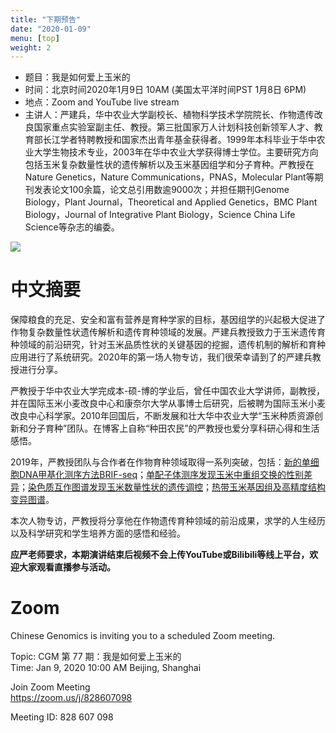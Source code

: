 ```yaml
---
title: "下期预告"
date: "2020-01-09"
menu: [top]
weight: 2
---
```


- 题目：我是如何爱上玉米的
- 时间：北京时间2020年1月9日 10AM (美国太平洋时间PST 1月8日 6PM)
- 地点：Zoom and YouTube live stream
- 主讲人：严建兵，华中农业大学副校长、植物科学技术学院院长、作物遗传改良国家重点实验室副主任、教授。第三批国家万人计划科技创新领军人才、教育部长江学者特聘教授和国家杰出青年基金获得者。1999年本科毕业于华中农业大学生物技术专业，2003年在华中农业大学获得博士学位。主要研究方向包括玉米复杂数量性状的遗传解析以及玉米基因组学和分子育种。严教授在Nature Genetics，Nature Communications，PNAS，Molecular Plant等期刊发表论文100余篇，论文总引用数逾9000次；并担任期刊Genome Biology，Plant Journal，Theoretical and Applied Genetics，BMC Plant Biology，Journal of Integrative Plant Biology，Science China Life Science等杂志的编委。

![](https://i.imgur.com/VpDAeqt.png)

# 中文摘要

保障粮食的充足、安全和富有营养是育种学家的目标，基因组学的兴起极大促进了作物复杂数量性状遗传解析和遗传育种领域的发展。严建兵教授致力于玉米遗传育种领域的前沿研究，针对玉米品质性状的关键基因的挖掘，遗传机制的解析和育种应用进行了系统研究。2020年的第一场人物专访，我们很荣幸请到了的严建兵教授进行分享。
 
严教授于华中农业大学完成本-硕-博的学业后，曾任中国农业大学讲师，副教授，并在国际玉米小麦改良中心和康奈尔大学从事博士后研究，后被聘为国际玉米小麦改良中心科学家。2010年回国后，不断发展和壮大华中农业大学“玉米种质资源创新和分子育种”团队。在博客上自称“种田农民”的严教授也爱分享科研心得和生活感悟。
 
2019年，严教授团队与合作者在作物育种领域取得一系列突破，包括：[新的单细胞DNA甲基化测序方法BRIF-seq](https://doi.org/10.1016/j.molp.2019.01.004)；[单配子体测序发现玉米中重组交换的性别差异](https://doi.org/10.1038/s41467-019-08786-x)；[染色质互作图谱发现玉米数量性状的遗传调控](https://doi.org/10.1038/s41467-019-10602-5)；[热带玉米基因组及高精度结构变异图谱](https://doi.org/10.1038/s41588-019-0427-6)。
 
本次人物专访，严教授将分享他在作物遗传育种领域的前沿成果，求学的人生经历以及科学研究和学生培养方面的感悟和经验。

__应严老师要求，本期演讲结束后视频不会上传YouTube或Bilibili等线上平台，欢迎大家观看直播参与活动。__

# Zoom

Chinese Genomics is inviting you to a scheduled Zoom meeting.<br>

Topic: CGM 第 77 期：我是如何爱上玉米的<br>
Time: Jan 9, 2020 10:00 AM Beijing, Shanghai<br>

Join Zoom Meeting <br>
https://zoom.us/j/828607098<br>

Meeting ID: 828 607 098<br>




